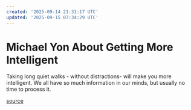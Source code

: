 ```yaml
---
created: '2025-09-14 21:31:17 UTC'
updated: '2025-09-15 07:34:29 UTC'
---
```


# Michael Yon About Getting More Intelligent

Taking long quiet walks - without distractions- will make you more intelligent.
We all have so much information in our minds, but usually no time to process it.

[source](https://youtu.be/Og6tSfkUJzE)

